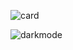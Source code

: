 ![card](https://github.com/user-attachments/assets/92a60407-c0c2-42e6-bd06-9df1815f2efd)

![darkmode](https://github.com/user-attachments/assets/14426182-4399-4c77-a51f-d744900e9774)


